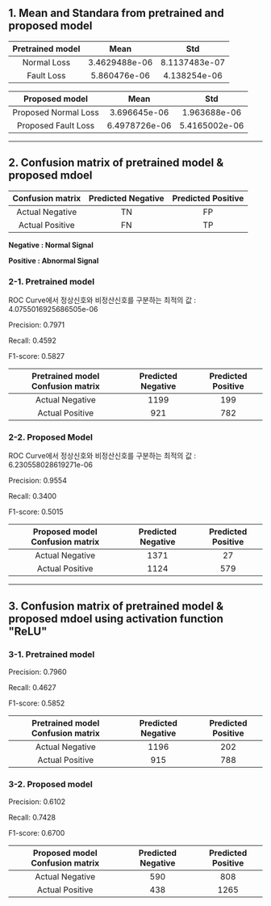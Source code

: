 ## 1. Mean and Standara from pretrained and proposed model
Pretrained model | Mean | Std
|:------:|:---:|:---:|
Normal Loss | 3.4629488e-06  | 8.1137483e-07
Fault Loss | 5.860476e-06  | 4.138254e-06

Proposed model | Mean | Std
|:------:|:---:|:---:|
Proposed Normal Loss |  3.696645e-06  |  1.963688e-06
Proposed Fault Loss |  6.4978726e-06  |  5.4165002e-06

- - - - -
## 2. Confusion matrix of pretrained model & proposed mdoel
Confusion matrix | Predicted Negative  |  Predicted Positive
|:------:|:---:|:---:|
Actual Negative   |      TN            |         FP
Actual Positive   |      FN            |         TP

**Negative : Normal Signal**

**Positive : Abnormal Signal**

### 2-1. Pretrained model
ROC Curve에서 정상신호와 비정산신호를 구분하는 최적의 값 : 4.0755016925686505e-06

Precision: 0.7971

Recall: 0.4592

F1-score: 0.5827

Pretrained model Confusion matrix | Predicted Negative  |  Predicted Positive
|:------:|:---:|:---:|
Actual Negative   |     1199            |         199
Actual Positive   |     921            |         782

### 2-2. Proposed Model
ROC Curve에서 정상신호와 비정산신호를 구분하는 최적의 값 : 6.230558028619271e-06

Precision: 0.9554

Recall: 0.3400

F1-score: 0.5015

Proposed model Confusion matrix | Predicted Negative  |  Predicted Positive
|:------:|:---:|:---:|
Actual Negative   |     1371            |         27
Actual Positive   |     1124            |         579

- - - - -
## 3. Confusion matrix of pretrained model & proposed mdoel using activation function "ReLU"

### 3-1. Pretrained model

Precision: 0.7960

Recall: 0.4627

F1-score: 0.5852

Pretrained model Confusion matrix | Predicted Negative  |  Predicted Positive
|:------:|:---:|:---:|
Actual Negative   |     1196            |         202
Actual Positive   |     915            |         788

### 3-2. Proposed model

Precision: 0.6102

Recall: 0.7428

F1-score: 0.6700

Proposed model Confusion matrix | Predicted Negative  |  Predicted Positive
|:------:|:---:|:---:|
Actual Negative   |     590            |         808
Actual Positive   |     438            |         1265
